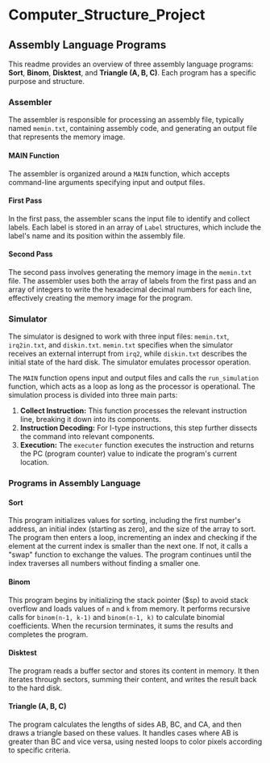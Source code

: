 # Computer_Structure_Project

## Assembly Language Programs

This readme provides an overview of three assembly language programs: **Sort**, **Binom**, **Disktest**, and **Triangle (A, B, C)**. Each program has a specific purpose and structure. 

### Assembler

The assembler is responsible for processing an assembly file, typically named `memin.txt`, containing assembly code, and generating an output file that represents the memory image.

#### MAIN Function

The assembler is organized around a `MAIN` function, which accepts command-line arguments specifying input and output files.

#### First Pass

In the first pass, the assembler scans the input file to identify and collect labels. Each label is stored in an array of `Label` structures, which include the label's name and its position within the assembly file.

#### Second Pass

The second pass involves generating the memory image in the `memin.txt` file. The assembler uses both the array of labels from the first pass and an array of integers to write the hexadecimal decimal numbers for each line, effectively creating the memory image for the program.

### Simulator

The simulator is designed to work with three input files: `memin.txt`, `irq2in.txt`, and `diskin.txt`. `memin.txt` specifies when the simulator receives an external interrupt from `irq2`, while `diskin.txt` describes the initial state of the hard disk. The simulator emulates processor operation.

The `MAIN` function opens input and output files and calls the `run_simulation` function, which acts as a loop as long as the processor is operational. The simulation process is divided into three main parts:

1. **Collect Instruction:** This function processes the relevant instruction line, breaking it down into its components.
2. **Instruction Decoding:** For I-type instructions, this step further dissects the command into relevant components.
3. **Execution:** The `executer` function executes the instruction and returns the PC (program counter) value to indicate the program's current location.

### Programs in Assembly Language

#### Sort

This program initializes values for sorting, including the first number's address, an initial index (starting as zero), and the size of the array to sort. The program then enters a loop, incrementing an index and checking if the element at the current index is smaller than the next one. If not, it calls a "swap" function to exchange the values. The program continues until the index traverses all numbers without finding a smaller one.

#### Binom

This program begins by initializing the stack pointer ($sp) to avoid stack overflow and loads values of `n` and `k` from memory. It performs recursive calls for `binom(n-1, k-1)` and `binom(n-1, k)` to calculate binomial coefficients. When the recursion terminates, it sums the results and completes the program.

#### Disktest

The program reads a buffer sector and stores its content in memory. It then iterates through sectors, summing their content, and writes the result back to the hard disk.

#### Triangle (A, B, C)

The program calculates the lengths of sides AB, BC, and CA, and then draws a triangle based on these values. It handles cases where AB is greater than BC and vice versa, using nested loops to color pixels according to specific criteria.


